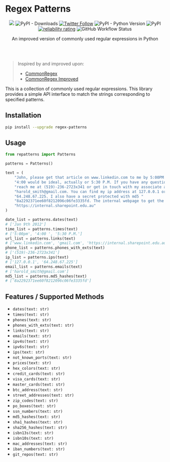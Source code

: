 
# Regex Patterns

<p align="center">
  <a href="/LICENSE"><img src="https://img.shields.io/badge/license-MIT-blue.svg"/></a>
  <!-- <img alt="PyPI - Downloads" src="https://pepy.tech/badge/commonregex-improved/month"> -->
   <img alt="PyPI - Downloads" src="https://pepy.tech/badge/commonregex-improved">
   <a href="https://twitter.com/brootware"><img src="https://img.shields.io/twitter/follow/brootware?style=social" alt="Twitter Follow"></a>
   <img alt="PyPI - Python Version" src="https://img.shields.io/pypi/pyversions/commonregex-improved"> <img alt="PyPI" src="https://img.shields.io/pypi/v/commonregex-improved">
   <a href="https://sonarcloud.io/summary/new_code?id=brootware_commonregex-improved"><img src="https://sonarcloud.io/api/project_badges/measure?project=brootware_commonregex-improved&metric=alert_status" alt="reliability rating"></a>
   <img alt="GitHub Workflow Status" src="https://img.shields.io/github/workflow/status/brootware/commonregex-improved/ci.yml?branch=main">
</p>

<p align="center">
  An improved version of commonly used regular expressions in Python
</p>

<br><br>

> Inspired by and improved upon:
> - [CommonRegex](https://github.com/madisonmay/CommonRegex)
> - [CommonRegex Improved](https://github.com/brootware/commonregex-improved)

This is a collection of commonly used regular expressions. This library provides a simple API interface to match the strings corresponding to specified patterns.

## Installation

```bash
pip install --upgrade regex-patterns
```

## Usage 

```python
from repatterns import Patterns

patterns = Patterns()

text = (
    "John, please get that article on www.linkedin.com to me by 5:00PM on Jan 9th 2012. "
    "4:00 would be ideal, actually or 5:30 P.M. If you have any questions, You can "
    "reach me at (519)-236-2723x341 or get in touch with my associate at "
    "harold_smith@gmail.com. You can find my ip address at 127.0.0.1 or at "
    "64.248.67.225. I also have a secret protected with md5 "
    "8a2292371ee60f8212096c06fe3335fd. The internal webpage to get the article from is "
    "https://internal.sharepoint.edu.au"
)

date_list = patterns.dates(text)
# ['Jan 9th 2012']
time_list = patterns.times(text)
# ['5:00pm', '4:00 ', '5:30 P.M.']
url_list = patterns.links(text)
# ['www.linkedin.com', 'gmail.com', 'https://internal.sharepoint.edu.au']
phone_list = patterns.phones_with_exts(text)  
# ['(519)-236-2723x341']
ip_list = patterns.ips(text)
# ['127.0.0.1', '64.248.67.225']
email_list = patterns.emails(text)
# ['harold_smith@gmail.com']
md5_list = patterns.md5_hashes(text)
# ['8a2292371ee60f8212096c06fe3335fd']
```

## Features / Supported Methods

* `dates(text: str)`
* `times(text: str)`
* `phones(text: str)`
* `phones_with_exts(text: str)`
* `links(text: str)`
* `emails(text: str)`
* `ipv4s(text: str)`
* `ipv6s(text: str)`
* `ips(text: str)`
* `not_known_ports(text: str)`
* `prices(text: str)`
* `hex_colors(text: str)`
* `credit_cards(text: str)`
* `visa_cards(text: str)`
* `master_cards(text: str)`
* `btc_address(text: str)`
* `street_addresses(text: str)`
* `zip_codes(text: str)`
* `po_boxes(text: str)`
* `ssn_numbers(text: str)`
* `md5_hashes(text: str)`
* `sha1_hashes(text: str)`
* `sha256_hashes(text: str)`
* `isbn13s(text: str)`
* `isbn10s(text: str)`
* `mac_addresses(text: str)`
* `iban_numbers(text: str)`
* `git_repos(text: str)`
